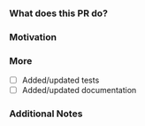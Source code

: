 <!--
PLEASE READ THIS MESSAGE.

Documentation fixes or enhancements:
- for Traefik v1: use branch v1.7
- for Traefik v2: use branch v2.1

Bug fixes:
- for Traefik v1: use branch v1.7
- for Traefik v2: use branch v2.1

Enhancements:
- for Traefik v1: we only accept bug fixes
- for Traefik v2: use branch master

HOW TO WRITE A GOOD PULL REQUEST? https://docs.traefik.io/contributing/submitting-pull-requests/

-->

### What does this PR do?

<!-- A brief description of the change being made with this pull request. -->


### Motivation

<!-- What inspired you to submit this pull request? -->


### More

- [ ] Added/updated tests
- [ ] Added/updated documentation

### Additional Notes

<!-- Anything else we should know when reviewing? -->
